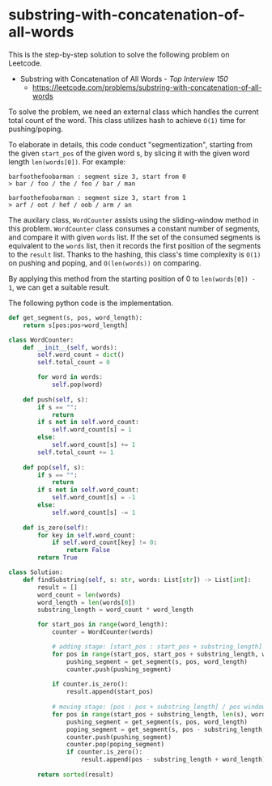 # substring-with-concatenation-of-all-words
This is the step-by-step solution to solve the following problem on Leetcode.

* Substring with Concatenation of All Words - *Top Interview 150*
  * https://leetcode.com/problems/substring-with-concatenation-of-all-words

To solve the problem, we need an external class which handles the current total count of the word. This class utilizes hash to achieve `O(1)` time for pushing/poping.

To elaborate in details, this code conduct "segmentization", starting from the given `start_pos` of the given word s, by slicing it with the given word length `len(words[0])`. For example:

```
barfoothefoobarman : segment size 3, start from 0
> bar / foo / the / foo / bar / man

barfoothefoobarman : segment size 3, start from 1
> arf / oot / hef / oob / arm / an
```

The auxilary class, `WordCounter` assists using the sliding-window method in this problem. `WordCounter` class consumes a constant number of segments, and compare it with given `words` list. If the set of the consumed segments is equivalent to the `words` list, then it records the first position of the segments to the `result` list. Thanks to the hashing, this class's time complexity is `O(1)` on pushing and poping, and `O(len(words))` on comparing.

By applying this method from the starting position of 0 to `len(words[0]) - 1`, we can get a suitable result.

The following python code is the implementation.

```python
def get_segment(s, pos, word_length):
    return s[pos:pos+word_length]

class WordCounter:
    def __init__(self, words):
        self.word_count = dict()
        self.total_count = 0

        for word in words:
            self.pop(word)
    
    def push(self, s):
        if s == "":
            return
        if s not in self.word_count:
            self.word_count[s] = 1
        else:
            self.word_count[s] += 1
        self.total_count += 1
    
    def pop(self, s):
        if s == "":
            return
        if s not in self.word_count:
            self.word_count[s] = -1
        else:
            self.word_count[s] -= 1
        
    def is_zero(self):
        for key in self.word_count:
            if self.word_count[key] != 0:
                return False
        return True

class Solution:
    def findSubstring(self, s: str, words: List[str]) -> List[int]:
        result = []
        word_count = len(words)
        word_length = len(words[0])
        substring_length = word_count * word_length

        for start_pos in range(word_length):
            counter = WordCounter(words)

            # adding stage: [start_pos : start_pos + substring_length]
            for pos in range(start_pos, start_pos + substring_length, word_length):
                pushing_segment = get_segment(s, pos, word_length)
                counter.push(pushing_segment)
            
            if counter.is_zero():
                result.append(start_pos)
            
            # moving stage: [pos : pos + substring_length] / pos window : word_length
            for pos in range(start_pos + substring_length, len(s), word_length):
                pushing_segment = get_segment(s, pos, word_length)
                poping_segment = get_segment(s, pos - substring_length, word_length)
                counter.push(pushing_segment)
                counter.pop(poping_segment)
                if counter.is_zero():
                    result.append(pos - substring_length + word_length)
            
        return sorted(result)
```
